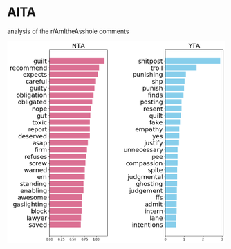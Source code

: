 # AITA
analysis of the r/AmItheAsshole comments

<p class="aligncenter">
    <img src="yta_nta.png" />
</p>
